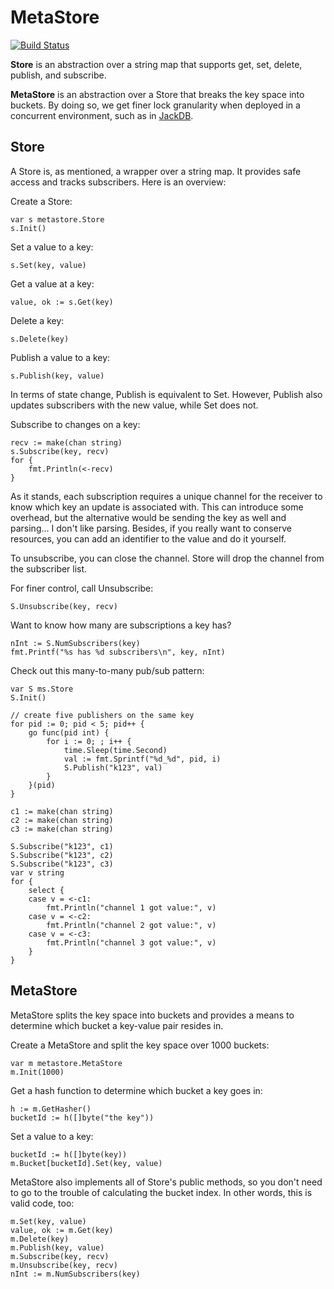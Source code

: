 MetaStore
=========

[![Build Status](https://travis-ci.org/tristanwietsma/metastore.png?branch=master)](https://travis-ci.org/tristanwietsma/metastore)

**Store** is an abstraction over a string map that supports get, set, delete, publish, and subscribe.

**MetaStore** is an abstraction over a Store that breaks the key space into buckets. By doing so, we get finer lock granularity when deployed in a concurrent environment, such as in [JackDB](https://github.com/tristanwietsma/jackdb).

Store
-----

A Store is, as mentioned, a wrapper over a string map. It provides safe access and tracks subscribers. Here is an overview:

Create a Store:

    var s metastore.Store
    s.Init()

Set a value to a key:

    s.Set(key, value)

Get a value at a key:

    value, ok := s.Get(key)

Delete a key:

    s.Delete(key)

Publish a value to a key:

    s.Publish(key, value)

In terms of state change, Publish is equivalent to Set. However, Publish also updates subscribers with the new value, while Set does not.

Subscribe to changes on a key:

    recv := make(chan string)
    s.Subscribe(key, recv)
    for {
        fmt.Println(<-recv)
    }

As it stands, each subscription requires a unique channel for the receiver to know which key an update is associated with. This can introduce some overhead, but the alternative would be sending the key as well and parsing... I don't like parsing. Besides, if you really want to conserve resources, you can add an identifier to the value and do it yourself.

To unsubscribe, you can close the channel. Store will drop the channel from the subscriber list.

For finer control, call Unsubscribe:

    S.Unsubscribe(key, recv)

Want to know how many are subscriptions a key has?

    nInt := S.NumSubscribers(key)
    fmt.Printf("%s has %d subscribers\n", key, nInt)

Check out this many-to-many pub/sub pattern:

    var S ms.Store
    S.Init()
	
    // create five publishers on the same key
    for pid := 0; pid < 5; pid++ {
    	go func(pid int) {
			for i := 0; ; i++ {
				time.Sleep(time.Second)
				val := fmt.Sprintf("%d_%d", pid, i)
				S.Publish("k123", val)
			}
		}(pid)
	}

    c1 := make(chan string)
    c2 := make(chan string)
    c3 := make(chan string)
	
    S.Subscribe("k123", c1)
    S.Subscribe("k123", c2)
    S.Subscribe("k123", c3)
    var v string
    for {
    	select {
    	case v = <-c1:
    		fmt.Println("channel 1 got value:", v)
    	case v = <-c2:
    		fmt.Println("channel 2 got value:", v)
    	case v = <-c3:
    		fmt.Println("channel 3 got value:", v)
    	}
    }

MetaStore
---------

MetaStore splits the key space into buckets and provides a means to determine which bucket a key-value pair resides in.

Create a MetaStore and split the key space over 1000 buckets:

    var m metastore.MetaStore
    m.Init(1000)

Get a hash function to determine which bucket a key goes in:

    h := m.GetHasher()
    bucketId := h([]byte("the key"))

Set a value to a key:

    bucketId := h([]byte(key))
    m.Bucket[bucketId].Set(key, value)

MetaStore also implements all of Store's public methods, so you don't need to go to the trouble of calculating the bucket index. In other words, this is valid code, too:

    m.Set(key, value)
    value, ok := m.Get(key)
    m.Delete(key)
    m.Publish(key, value)
    m.Subscribe(key, recv)
    m.Unsubscribe(key, recv)
    nInt := m.NumSubscribers(key)
